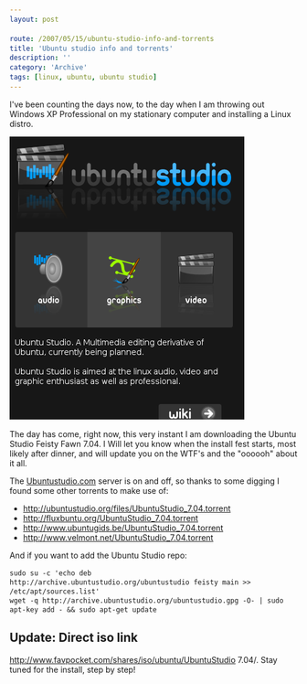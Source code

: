 ```yaml
---
layout: post

route: /2007/05/15/ubuntu-studio-info-and-torrents
title: 'Ubuntu studio info and torrents'
description: ''
category: 'Archive'
tags: [linux, ubuntu, ubuntu studio]
---
```


I've been counting the days now, to the day when I am throwing out Windows XP
Professional on my stationary computer and installing a Linux distro.

<img src="/assets/img/blog/imge8e06119c45046979746fd0f269f22a8.png" class="img-responsive img-rounded img-thumbnail"/>

The day has come, right now, this very instant I am downloading the Ubuntu
Studio Feisty Fawn 7.04. I Will let you know when the install fest starts, most
likely after dinner, and will update you on the WTF's and the "oooooh" about it
all.

The
<a class="ph" target="_blank" rel="noopener noreferrer" href="http://www.ubuntustudio.com/home">Ubuntustudio.com</a>
server is on and off, so thanks to some digging I found some other torrents to
make use of:

- <a class="ph" target="_blank" rel="noopener noreferrer" href="http://ubuntustudio.org/files/UbuntuStudio_7.04.torrent">http://ubuntustudio.org/files/UbuntuStudio_7.04.torrent</a>
- <a class="ph" target="_blank" rel="noopener noreferrer" href="http://fluxbuntu.org/UbuntuStudio_7.04.torrent">http://fluxbuntu.org/UbuntuStudio_7.04.torrent</a>
- <a class="ph" target="_blank" rel="noopener noreferrer" href="http://www.ubuntugids.be/UbuntuStudio_7.04.torrent">http://www.ubuntugids.be/UbuntuStudio_7.04.torrent</a>
- <a class="ph" target="_blank" rel="noopener noreferrer" href="http://www.velmont.net/UbuntuStudio_7.04.torrent">http://www.velmont.net/UbuntuStudio_7.04.torrent</a>

And if you want to add the Ubuntu Studio repo:

    sudo su -c 'echo deb
    http://archive.ubuntustudio.org/ubuntustudio feisty main >> /etc/apt/sources.list'
    wget -q http://archive.ubuntustudio.org/ubuntustudio.gpg -O- | sudo apt-key add - && sudo apt-get update

## Update: Direct iso link

<a class="ph" target="_blank" rel="noopener noreferrer" href="http://www.favpocket.com/shares/iso/ubuntu/UbuntuStudio%207.04/">http://www.favpocket.com/shares/iso/ubuntu/UbuntuStudio
7.04/</a>. Stay tuned for the install, step by step!
